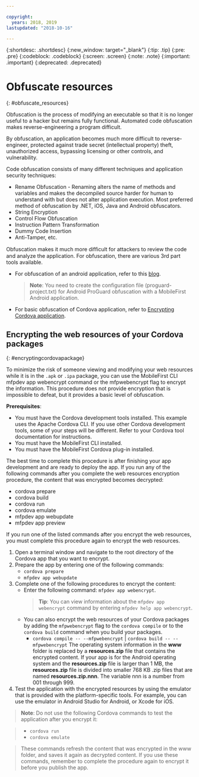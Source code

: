 ```yaml
---

copyright:
  years: 2018, 2019
lastupdated: "2018-10-16"

---
```


{:shortdesc: .shortdesc}
{:new_window: target="_blank"}
{:tip: .tip}
{:pre: .pre}
{:codeblock: .codeblock}
{:screen: .screen}
{:note: .note}
{:important: .important}
{:deprecated: .deprecated}

# Obfuscate resources
{: #obfuscate_resources}

Obfuscation is the process of modifying an executable so that it is no longer useful to a hacker but remains fully functional. Automated code obfuscation makes reverse-engineering a program difficult. 

By obfuscation, an application becomes much more difficult to reverse-engineer, protected against trade secret (intellectual property) theft, unauthorized access, bypassing licensing or other controls, and vulnerability.

Code obfuscation consists of many different techniques and application security techniques:

* Rename Obfuscation - Renaming alters the name of methods and variables and makes the decompiled source harder for human to understand with but does not alter application execution. Most preferred method of obfuscation by .NET, iOS, Java and Android obfuscators. 
* String Encryption
* Control Flow Obfuscation
* Instruction Pattern Transformation
* Dummy Code Insertion
* Anti-Tamper, etc.

Obfuscation makes it much more difﬁcult for attackers to review the code and analyze the application. For obfuscation, there are various 3rd part tools available.

* For obfuscation of an android application, refer to this [blog](https://mobilefirstplatform.ibmcloud.com/blog/2016/09/19/mfp-80-obfuscating-android-code-with-proguard/).
    >**Note**: You need to create the configuration file (proguard-project.txt) for Android ProGuard obfuscation with a MobileFirst Android application.

* For basic obfuscation of Cordova application, refer to [Encrypting Cordova application](#encryptingcordovapackage).

## Encrypting the web resources of your Cordova packages
{: #encryptingcordovapackage}

To minimize the risk of someone viewing and modifying your web resources while it is in the ``.apk`` or ``.ipa`` package, you can use the MobileFirst CLI mfpdev app webencrypt command or the mfpwebencrypt flag to encrypt the information. This procedure does not provide encryption that is impossible to defeat, but it provides a basic level of obfuscation.

**Prerequisites**:

* You must have the Cordova development tools installed. This example uses the Apache Cordova CLI. If you use other Cordova development tools, some of your steps will be different. Refer to your Cordova tool documentation for instructions.
* You must have the MobileFirst CLI installed.
* You must have the MobileFirst Cordova plug-in installed.

The best time to complete this procedure is after finishing your app development and are ready to deploy the app. If you run any of the following commands after you complete the web resources encryption procedure, the content that was encrypted becomes decrypted:

* cordova prepare
* cordova build
* cordova run
* cordova emulate
* mfpdev app webupdate
* mfpdev app preview

If you run one of the listed commands after you encrypt the web resources, you must complete this procedure again to encrypt the web resources.

1. Open a terminal window and navigate to the root directory of the Cordova app that you want to encrypt.
2. Prepare the app by entering one of the following commands:
    * ``cordova prepare``
    * ``mfpdev app webupdate``
3. Complete one of the following procedures to encrypt the content:
    * Enter the following command: ``mfpdev app webencrypt``.
        >**Tip**: You can view information about the ``mfpdev app webencrypt`` command by entering ``mfpdev help app webencrypt``.
    * You can also encrypt the web resources of your Cordova packages by adding the ``mfpwebencrypt`` flag to the ``cordova compile`` or to the ``cordova build`` command when you build your packages.
       * ``cordova compile -- --mfpwebencrypt`` | ``cordova build -- --mfpwebencrypt``
            The operating system information in the **www** folder is replaced by a **resources.zip** file that contains the encrypted content.
            If your app is for the Android operating system and the **resources.zip** file is larger than 1 MB, the **resources.zip** file is divided into smaller 768 KB .zip files that are named **resources.zip.nnn**. The variable nnn is a number from 001 through 999.
4. Test the application with the encrypted resources by using the emulator that is provided with the platform-specific tools. For example, you can use the emulator in Android Studio for Android, or Xcode for iOS.

>**Note**: Do not use the following Cordova commands to test the application after you encrypt it:

>* ``cordova run``
>* ``cordova emulate``

>These commands refresh the content that was encrypted in the www folder, and saves it again as decrypted content. If you use these commands, remember to complete the procedure again to encrypt it before you publish the app.
